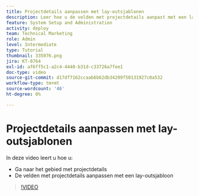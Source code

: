 ```yaml
---
title: Projectdetails aanpassen met lay-outsjablonen
description: Leer hoe u de velden met projectdetails aanpast met een lay-outsjabloon.
feature: System Setup and Administration
activity: deploy
team: Technical Marketing
role: Admin
level: Intermediate
type: Tutorial
thumbnail: 335076.png
jira: KT-8764
exl-id: af6ff5c1-a2c4-4440-b31d-c33726a7fee1
doc-type: video
source-git-commit: d17df7162ccaab6b62db34209f50131927c0a532
workflow-type: tm+mt
source-wordcount: '46'
ht-degree: 0%

---
```


# Projectdetails aanpassen met lay-outsjablonen

In deze video leert u hoe u:

* Ga naar het gebied met projectdetails
* De velden met projectdetails aanpassen met een lay-outsjabloon

>[!VIDEO](https://video.tv.adobe.com/v/3432898/?quality=12&learn=on&enablevpops&captions=dut)
